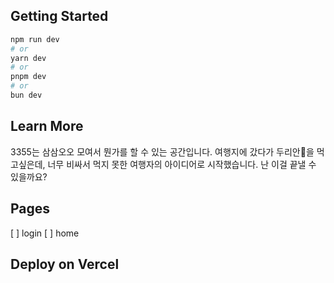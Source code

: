 ## Getting Started

```bash
npm run dev
# or
yarn dev
# or
pnpm dev
# or
bun dev
```

## Learn More
3355는 삼삼오오 모여서 뭔가를 할 수 있는 공간입니다.
여행지에 갔다가 두리안🍐을 먹고싶은데, 너무 비싸서 먹지 못한 여행자의 아이디어로 시작했습니다. 난 이걸 끝낼 수 있을까요?

## Pages 
[ ] login
[ ] home


## Deploy on Vercel

